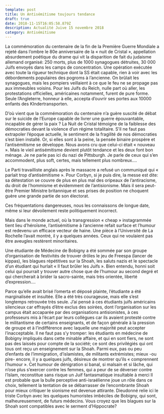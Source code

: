 ```yaml
---
template: post
title: Un Antisémitisme toujours tendance
draft: true
date: 2018-11-15T16:05:58.879Z
description: Actualité Juive 15 novembre 2018
category: Antisémitisme
---
```

La commémoration du centenaire de la fin de la Première Guerre Mondiale a rejeté dans l’ombre le 80e anniversaire de  la « nuit de Cristal », appellation absurdement poétique du drame qui vit la disparition de fait du judaisme allemand organisé: 250 morts, plus de 1000 synagogues détruites, 30 000 Juifs envoyés dans les camps de concentration. Une opération exécutée avec toute la rigueur technique dont la SS était capable, rien à voir avec les débordements populaires des pogroms à l’ancienne. On brûlait les synagogues, mais les pompiers veillaient à ce que le feu ne se propage pas aux immeubles voisins. Pour les Juifs du Reich, nulle part où aller, les protestations officielles, américaines notamment, furent de pure forme. Seule l’Angleterre, honneur à elle, accepta d’ouvrir ses portes aux 10000 enfants des KIndertransporten. 



D’où vient que la commémoration du centenaire n’a guère suscité de débat sur le suicide de l’Europe capable de livrer une guerre épouvantable, incapable de gérer la paix ? La Nuit de Cristal témoigne de la faiblesse des démocraties devant la violence d’un régime totalitaire. S’il ne faut pas extrapoler l’époque actuelle, le sentiment de la fragilité de nos démocraties s’est bien installé. Or, si elles sont à la peine, la pensée binaire prospère et l’antisémitisme se développe. Nous avons cru que celui-ci était « nouveau ». Mais le vieil antisémitisme devient plutôt tendance et les deux font bon ménage. Je ne parle pas ici du nazi de Pittsburgh. Je parle de ceux qui s’en accommodent, plus soft, certes, mais tellement   plus nombreux….



Le Parti travailliste anglais après le massacre a refusé un communiqué qui « parlait trop d’antisémitisme ». Pour Corbyn, si je puis dire, la messe est dite: sa détestation se couvre de plus en plus mal des oripeaux de l’antiracisme, du droit de l’hommisme et évidemment de l’antisionisme. Mais il sera peut-être Premier Ministre britannique et ses prises de position ne choquent guère une grande partie de son électorat. 



Ces fréquentations dangereuses, nous les connaissons de longue date, même si leur dévoilement reste politiquement incorrect. 



Mais dans le monde actuel, où la transgression « cheap » instagrammée tient lieu d’héroïsme, l’antisémitisme à l’ancienne refait surface et l’humour est redevenu un efficace vecteur de haine. Une pièce à l’Université de La Rochelle l’avait montré, il y a quelques années. Ceux qui ne voulaient pas être aveugles restèrent minoritaires.



Une étudiante de Médecine de Bobigny a été sommée par son groupe d’organisation de festivités de trouver drôles le jeu de Freespa (lancer de kippas), les blagues répétitives sur la Shoah, les saluts nazis et le spectacle d’un étudiant  qui hurlait « Il faut brûler les Juifs ». Bien entendu, honni soit celui qui pourrait y trouver autre chose que de l’humour au second degré et qui chercherait à brider la sacro-sainte, mais très orientée, liberté d’expression….



Parce qu’elle avait brisé l’omerta et déposé plainte, l’étudiante a été marginalisée et insultée. Elle a été très courageuse, mais elle s’est longtemps retrouvée très seule. J’ai pensé à ces étudiants juifs américains silencieux car effrayés  d’être exclus des soirées, dont l’organisation sur les campus était accaparée par des organisations antisionistes, à ces professeurs mis à l’écart par leurs collègues  car ils avaient protesté contre le militantisme de certains enseignants, et de façon générale à la pression de groupe et à l’indifférence avec laquelle une majorité peut accepter l’inacceptable. Il ne faut pas s’y tromper: les étudiants en médecine de Bobigny impliqués dans cette minable affaire, et qui en sont fiers, ne sont pas des laissés pour compte de la société; ce sont des privilégiés qui ont tous ont reçu un enseignement sur la Shoah. Parmi eux, pas ou peu d’enfants de l’immigration, d’islamistes, de militants extrémistes; mieux -ou pire- encore, il y a quelques juifs, désireux de montrer  qu’ils « comprennent l’humour ».  Cet humour de dénigration  si banal, si malsain et si lâche, qui n’ose plus s’exercer contre les femmes, qui a peur de se déverser contre l’Islam, reconstitue sans risque un Juif fantasmatique insultable à merci  Il est probable que la bulle perceptive anti-israélienne joue un rôle dans ce choix, tellement la tentation de se débarrasser de l’encombrante Shoah pour mieux critiquer le sionisme est devenue  attirante. Dieudonné relie ici le triste Corbyn avec les quelques humoristes imbéciles de Bobigny, qui sont, malheureusement, de futurs médecins. Vous croyez que les blagues sur la Shoah sont compatibles avec le serment d’Hippocrate?

